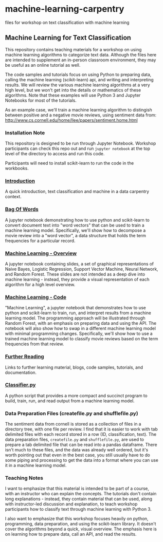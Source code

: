 # machine-learning-carpentry
files for workshop on text classification with machine learning
 
## Machine Learning for Text Classification
This repository contains teaching materials for a workshop on using machine learning algorithms to categorize text data. Although the files here are intended to supplement an in-person classroom environment, they may be useful as an online tutorial as well.

The code samples and tutorials focus on using Python to preparing data, calling the machine learning (scikit-learn) api, and writing and interpreting results. We will review the various machine learning algorithms at a very high level, but we won't get into the details or mathematics of these algorithms. Note that these examples will use Python 3 and Jupyter Notebooks for most of the tutorials.

As an example case, we'll train a machine learning algorithm to distingish between positive and a negative movie reviews, using sentiment data from:
http://www.cs.cornell.edu/home/llee/papers/sentiment.home.html

### Installation Note
This repository is designed to be run through Jupyter Notebook.  Workshop participants can check this repo out and run `jupyter notebook` at the top level of the directory to access and run this code. 

Participants will need to install scikit-learn to run the code in the workbooks.  

### [Introduction](Overview.ipynb)
A quick introduction, text classification and machine in a data carpentry context. 

### [Bag Of Words](BagOfWords.ipynb)
A jupyter notebook demonstrating how to use python and scikit-learn to convert document text into "word vectors" that can be used to train a machine learning model. Specifically, we'll show how to decompose a movie review into a "word vector", a data structure that holds the term frequencies for a particular record.

### [Machine Learning - Overview](supervised_learning_visuals)
A jupyter notebook containing slides, a set of graphical representations of Naive Bayes, Logistic Regression, Support Vector Machine, Neural Network, and Random Forest. These slides are not intended as a deep dive into machine learning - instead, they provide a visual representation of each algorithm for a high level overview.

### [Machine Learning - Code](MachineLearning.ipynb)
"Machine Learning", a jupyter notebook that demonstrates how to use python and scikit-learn to train, run, and interpret results from a machine learning model. The programming approach will be illustrated through Random Forest, with an emphasis on preparing data and using the API. The notebook will also show how to swap in a different machine learning model with minimal programming changes. Specifically, we'll show how to use a trained machine learning model to classify movie reviews based on the term frequencies from that review.

### [Further Reading](recommended-reading.ipynb)
Links to further learning material, blogs, code samples, tutorials, and documentation.

### [Classifier.py](Classifier.py)
A python script that provides a more compact and succinct program to build, train, run, and read output from a machine learning model.

### Data Preparation Files (createfile.py and shufflefile.py)
The sentiment data from cornell is stored as a collection of files in a directory tree, with one file per review. I find that it is easier to work with tab delimited files with each record stored in a row (ID, classification, text). The data preparation files, `createfile.py` and `shufflefile.py`, are used to prepare a tab delimited file that can be read into a pandas dataframe. There isn't much to these files, and the data was already well ordered, but it's worth pointing out that even in the best case, you still usually have to do some piping and processing to get the data into a format where you can use it in a machine learning model.

### Teaching Notes
I want to emphasize that this material is intended to be part of a course, with an instructor who can explain the concepts. The tutorials don't contain long explanations - instead, they contain material that can be used, along with instructor-led discussion and explanation, to teach workshop participants how to classify text through machine learning with Python 3.

I also want to emphasize that this workshop focuses heavily on python, programming, data preparation, and using the scikit-learn library. It doesn't cover the algorithms beyond a quick, visual overview. The emphasis here is on learning how to prepare data, call an API, and read the results.
